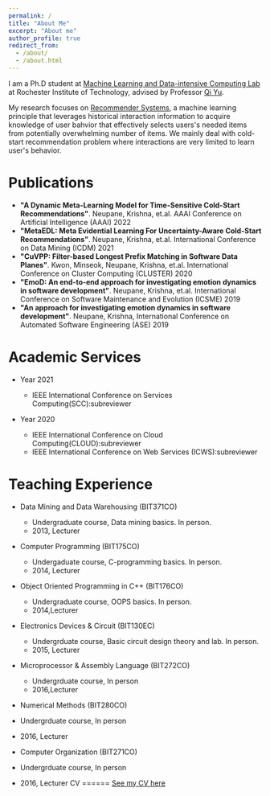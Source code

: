 ```yaml
---
permalink: /
title: "About Me"
excerpt: "About me"
author_profile: true
redirect_from: 
  - /about/
  - /about.html
---
```


I am a Ph.D student at [Machine Learning and Data-intensive Computing Lab](https://www.rit.edu/mining/) at Rochester Institute of Technology, advised by Professor [Qi Yu](https://www.rit.edu/directory/qyuvks-qi-yu).

My research focuses on [Recommender Systems](https://en.wikipedia.org/wiki/Recommender_system), a machine learning principle that leverages historical interaction information to acquire knowledge of user bahvior that effectively selects users's needed items from potentially overwhelming number of items. We mainly deal with cold-start recommendation problem where interactions are very limited to learn user's behavior.  


Publications
======
*  **"A Dynamic Meta-Learning Model for Time-Sensitive Cold-Start Recommendations"**. Neupane, Krishna, et.al. AAAI Conference on Artificial Intelligence (AAAI) 2022 
*  **"MetaEDL: Meta Evidential Learning For Uncertainty-Aware Cold-Start Recommendations"**.  Neupane, Krishna, et.al. International Conference on Data Mining (ICDM) 2021
*  **"CuVPP: Filter-based Longest Prefix Matching in Software Data Planes"**. Kwon, Minseok, Neupane, Krishna, et.al. International Conference on Cluster Computing (CLUSTER) 2020
*  **"EmoD: An end-to-end approach for investigating emotion dynamics in software development"**. Neupane, Krishna, et.al.  International Conference on Software Maintenance and Evolution (ICSME) 2019
*  **"An approach for investigating emotion dynamics in software development"**. Neupane, Krishna,  International Conference on Automated Software Engineering (ASE) 2019


Academic Services
======
* Year 2021
   * IEEE International Conference on Services Computing(SCC):subreviewer

* Year 2020
  * IEEE International Conference on Cloud Computing(CLOUD):subreviewer
  * IEEE International Conference on Web Services (ICWS):subreviewer
 


Teaching Experience
======
* Data Mining and Data Warehousing (BIT371CO)
  * Undergraduate course, Data mining basics. In person.
  * 2013, Lecturer
  
* Computer Programming (BIT175CO)
  * Undergaduate course, C-programming basics. In person.
  * 2014, Lecturer

* Object Oriented Programming in C++ (BIT176CO)
  * Undergraduate course, OOPS basics. In person.
  * 2014,Lecturer
* Electronics Devices & Circuit (BIT130EC)
  * Undergrduate course, Basic circuit design theory and lab. In person.
  * 2015, Lecturer

* Microprocessor & Assembly Language (BIT272CO)
  * Undergrduate course, In person
  * 2016,Lecturer

* 	Numerical Methods (BIT280CO)
  * Undergrduate course, In person
  * 2016, Lecturer

* 	Computer Organization (BIT271CO)
  * Undergrduate course, In person
  * 2016, Lecturer
CV
======
 [See my CV here](/files/mycv.pdf)
